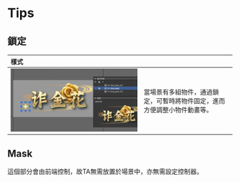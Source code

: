 # Tips

## 鎖定

| 樣式 |  |
| :--- | :--- |
| ![](.gitbook/assets/lock.png) | 當場景有多組物件，通過鎖定，可暫時將物件固定，進而方便調整小物件動畫等。 |

## Mask

這個部分會由前端控制，故TA無需放置於場景中，亦無需設定控制器。

